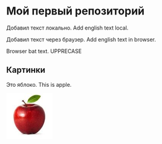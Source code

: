 # Мой первый репозиторий

Добавил текст локально. Add english text local.

Добавил текст через браузер. Add english text in browser.


Browser bat text.
UPPRECASE

## Картинки
Это яблоко. This is apple.

![Это яблоко](apple.jpeg)